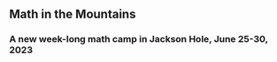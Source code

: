 <h2> Math in the Mountains</h2>

<h3> A new week-long math camp in Jackson Hole, June 25-30, 2023</h2>
